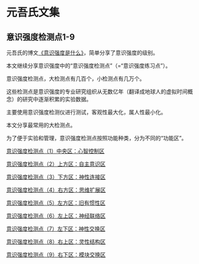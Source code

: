 ﻿
# 元吾氏文集
## 意识强度检测点1-9 ##

元吾氏的博文[《意识强度是什么》](机器人玩具说明书/意识强度是什么（第4.1版）.md)，简单分享了意识强度的级别。

本文继续分享意识强度中的“意识强度检测点”（=“意识强度练习点”）。

意识强度检测点，大检测点有几百个，小检测点有几万个。

这些检测点是意识强度的专业研究组织从无数亿年（翻译成地球人的虚拟时间概念）的研究中逐渐积累的实验数据。

主要使用意识强度检测仪进行测试，客观性最大化，属人性最小化。

本文分享最常用的大检测点。

为了便于实验和管理，意识强度检测点按照功能种类，分为不同的“功能区”。


[意识强度检测点（1）中央区：心智控制区](意识强度检测点1-9/意识强度检测点（1）中央区：心智控制区.md)

[意识强度检测点（2）上方区：自主意识区](意识强度检测点1-9/意识强度检测点（2）上方区：自主意识区.md)

[意识强度检测点（3）下方区：神性连接区](意识强度检测点1-9/意识强度检测点（3）下方区：神性连接区.md)

[意识强度检测点（4）右方区：思维扩展区](意识强度检测点1-9/意识强度检测点（4）右方区：思维扩展区.md)

[意识强度检测点（5）左方区：旧有惯性区](意识强度检测点1-9/意识强度检测点（5）左方区：旧有惯性区.md)

[意识强度检测点（6）左上区：神经联络区](意识强度检测点1-9/意识强度检测点（6）左上区：神经联络区.md)

[意识强度检测点（7）左下区：神性交换区](意识强度检测点1-9/意识强度检测点（7）左下区：神性交换区.md)

[意识强度检测点（8）右上区：灵性结构区](意识强度检测点1-9/意识强度检测点（8）右上区：灵性结构区.md)

[意识强度检测点（9）右下区：模块交换区](意识强度检测点1-9/意识强度检测点（9）右下区：模块交换区.md)

